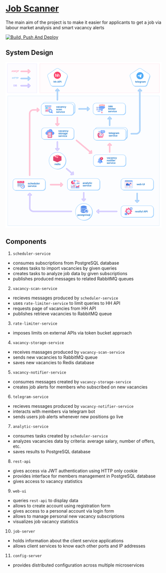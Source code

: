 # [Job Scanner](http://job-scanner.ru)

The main aim of the project is to make it easier for applicants to get a job via labour market analysis and smart vacancy alerts

[![Build, Push And Deploy](https://github.com/aojona/job-scanner/actions/workflows/main.yml/badge.svg)](https://github.com/aojona/job-scanner/actions/workflows/main.yml)

## System Design

![system-design](https://github.com/aojona/job-scanner/blob/main/img/system-design.svg)

## Components

1) `scheduler-service`

* consumes subscriptions from PostgreSQL database
* creates tasks to import vacancies by given queries
* creates tasks to analyze job data by given subscriptions
* publishes produced messages to related RabbitMQ queues

2) `vacancy-scan-service`

* recieves messages produced by `scheduler-service`
* uses `rate-limiter-service` to limit queries to HH API
* requests page of vacancies from HH API
* publishes retrieve vacancies to RabbitMQ queue

3) `rate-limiter-service`

* imposes limits on external APIs via token bucket approach

4) `vacancy-storage-service`

* receives massages produced by `vacancy-scan-service`
* sends new vacancies to RabbitMQ queue
* saves new vacancies to Redis database

5) `vacancy-notifier-service`

* consumes messages created by `vacancy-storage-service`
* creates job alerts for members who subscribed on new vacancies

6) `telegram-service`

* recieves messages produced by `vacancy-notifier-service`
* interacts with members via telegram bot
* sends users job alerts whenever new positions go live

7) `analytic-service`

* consumes tasks created by `scheduler-service`
* analyzes vacancies data by criteria: average salary, number of offers, etc.
* saves results to PostgreSQL database

8) `rest-api`

* gives access via JWT authentication using HTTP only cookie
* provides interface for members management in PostgreSQL database
* gives access to vacancy statistics

9) `web-ui`

* queries `rest-api` to display data
* allows to create account using registration form
* gives access to a personal account via login form
* allows to manage personal new vacancy subscriptions
* visualizes job vacancy statistics

10) `job-server`

* holds information about the client service applications
* allows client services to know each other ports and IP addresses

11) `config-server`

* provides distributed configuration across multiple microservices